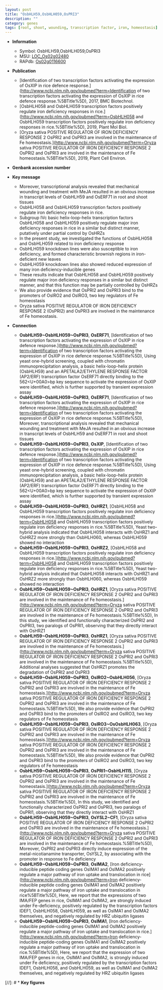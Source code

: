 ```yaml
---
layout: post
title: "OsbHLH59,OsbHLH059,OsPRI3"
description: ""
category: genes
tags: [root, shoot, wounding, transcription factor, iron, homeostasis]
---
```


* **Information**  
    + Symbol: OsbHLH59,OsbHLH059,OsPRI3  
    + MSU: [LOC_Os02g02480](http://rice.uga.edu/cgi-bin/ORF_infopage.cgi?orf=LOC_Os02g02480)  
    + RAPdb: [Os02g0116600](http://rapdb.dna.affrc.go.jp/viewer/gbrowse_details/irgsp1?name=Os02g0116600)  

* **Publication**  
    + [Identification of two transcription factors activating the expression of OsXIP in rice defence response.](http://www.ncbi.nlm.nih.gov/pubmed?term=Identification of two transcription factors activating the expression of OsXIP in rice defence response.%5BTitle%5D), 2017, BMC Biotechnol.
    + [OsbHLH058 and OsbHLH059 transcription factors positively regulate iron deficiency responses in rice.](http://www.ncbi.nlm.nih.gov/pubmed?term=OsbHLH058 and OsbHLH059 transcription factors positively regulate iron deficiency responses in rice.%5BTitle%5D), 2019, Plant Mol Biol.
    + [Oryza sativa POSITIVE REGULATOR OF IRON DEFICIENCY RESPONSE 2 OsPRI2 and OsPRI3 are involved in the maintenance of Fe homeostasis.](http://www.ncbi.nlm.nih.gov/pubmed?term=Oryza sativa POSITIVE REGULATOR OF IRON DEFICIENCY RESPONSE 2 OsPRI2 and OsPRI3 are involved in the maintenance of Fe homeostasis.%5BTitle%5D), 2019, Plant Cell Environ.

* **Genbank accession number**  

* **Key message**  
    + Moreover, transcriptional analysis revealed that mechanical wounding and treatment with MeJA resulted in an obvious increase in transcript levels of OsbHLH59 and OsERF71 in root and shoot tissues
    + OsbHLH058 and OsbHLH059 transcription factors positively regulate iron deficiency responses in rice.
    + Subgroup IVc basic helix-loop-helix transcription factors OsbHLH058 and OsbHLH059 positively regulate major iron deficiency responses in rice in a similar but distinct manner, putatively under partial control by OsHRZs
    + In the present study, we investigated the functions of OsbHLH058 and OsbHLH059 related to iron deficiency response
    + OsbHLH059 knockdown lines were also susceptible to iron deficiency, and formed characteristic brownish regions in iron-deficient new leaves
    + OsbHLH059 knockdown lines also showed reduced expression of many iron deficiency-inducible genes
    + These results indicate that OsbHLH058 and OsbHLH059 positively regulate major iron deficiency responses in a similar but distinct manner, and that this function may be partially controlled by OsHRZs
    + We also provide evidence that OsPRI2 and OsPRI3 bind to the promoters of OsIRO2 and OsIRO3, two key regulators of Fe homeostasis
    + Oryza sativa POSITIVE REGULATOR OF IRON DEFICIENCY RESPONSE 2 (OsPRI2) and OsPRI3 are involved in the maintenance of Fe homeostasis.

* **Connection**  
    + __OsbHLH59~OsbHLH059~OsPRI3__, __OsERF71__, [Identification of two transcription factors activating the expression of OsXIP in rice defence response.](http://www.ncbi.nlm.nih.gov/pubmed?term=Identification of two transcription factors activating the expression of OsXIP in rice defence response.%5BTitle%5D),  Using yeast one-hybrid screening, coupled with chromatin immunoprecipitation analysis, a basic helix-loop-helix protein (OsbHLH59) and an APETALA2/ETHYLENE RESPONSE FACTOR (AP2/ERF) transcription factor OsERF71 directly binding to the 562<U+00A0>bp key sequence to activate the expression of OsXIP were identified, which is further supported by transient expression assay
    + __OsbHLH59~OsbHLH059~OsPRI3__, __OsERF71__, [Identification of two transcription factors activating the expression of OsXIP in rice defence response.](http://www.ncbi.nlm.nih.gov/pubmed?term=Identification of two transcription factors activating the expression of OsXIP in rice defence response.%5BTitle%5D),  Moreover, transcriptional analysis revealed that mechanical wounding and treatment with MeJA resulted in an obvious increase in transcript levels of OsbHLH59 and OsERF71 in root and shoot tissues
    + __OsbHLH59~OsbHLH059~OsPRI3__, __OsXIP__, [Identification of two transcription factors activating the expression of OsXIP in rice defence response.](http://www.ncbi.nlm.nih.gov/pubmed?term=Identification of two transcription factors activating the expression of OsXIP in rice defence response.%5BTitle%5D),  Using yeast one-hybrid screening, coupled with chromatin immunoprecipitation analysis, a basic helix-loop-helix protein (OsbHLH59) and an APETALA2/ETHYLENE RESPONSE FACTOR (AP2/ERF) transcription factor OsERF71 directly binding to the 562<U+00A0>bp key sequence to activate the expression of OsXIP were identified, which is further supported by transient expression assay
    + __OsbHLH59~OsbHLH059~OsPRI3__, __OsHRZ1__, [OsbHLH058 and OsbHLH059 transcription factors positively regulate iron deficiency responses in rice.](http://www.ncbi.nlm.nih.gov/pubmed?term=OsbHLH058 and OsbHLH059 transcription factors positively regulate iron deficiency responses in rice.%5BTitle%5D),  Yeast two-hybrid analysis indicated that OsbHLH058 interacts with OsHRZ1 and OsHRZ2 more strongly than OsbHLH060, whereas OsbHLH059 showed no interaction
    + __OsbHLH59~OsbHLH059~OsPRI3__, __OsHRZ2__, [OsbHLH058 and OsbHLH059 transcription factors positively regulate iron deficiency responses in rice.](http://www.ncbi.nlm.nih.gov/pubmed?term=OsbHLH058 and OsbHLH059 transcription factors positively regulate iron deficiency responses in rice.%5BTitle%5D),  Yeast two-hybrid analysis indicated that OsbHLH058 interacts with OsHRZ1 and OsHRZ2 more strongly than OsbHLH060, whereas OsbHLH059 showed no interaction
    + __OsbHLH59~OsbHLH059~OsPRI3__, __OsHRZ1__, [Oryza sativa POSITIVE REGULATOR OF IRON DEFICIENCY RESPONSE 2 OsPRI2 and OsPRI3 are involved in the maintenance of Fe homeostasis.](http://www.ncbi.nlm.nih.gov/pubmed?term=Oryza sativa POSITIVE REGULATOR OF IRON DEFICIENCY RESPONSE 2 OsPRI2 and OsPRI3 are involved in the maintenance of Fe homeostasis.%5BTitle%5D),  In this study, we identified and functionally characterized OsPRI2 and OsPRI3, two paralogs of OsPRI1, observing that they directly interact with OsHRZ1
    + __OsbHLH59~OsbHLH059~OsPRI3__, __OsHRZ1__, [Oryza sativa POSITIVE REGULATOR OF IRON DEFICIENCY RESPONSE 2 OsPRI2 and OsPRI3 are involved in the maintenance of Fe homeostasis.](http://www.ncbi.nlm.nih.gov/pubmed?term=Oryza sativa POSITIVE REGULATOR OF IRON DEFICIENCY RESPONSE 2 OsPRI2 and OsPRI3 are involved in the maintenance of Fe homeostasis.%5BTitle%5D),  Additional analyses suggested that OsHRZ1 promotes the degradation of OsPRI2 and OsPRI3
    + __OsbHLH59~OsbHLH059~OsPRI3__, __OsIRO2~OsbHLH056__, [Oryza sativa POSITIVE REGULATOR OF IRON DEFICIENCY RESPONSE 2 OsPRI2 and OsPRI3 are involved in the maintenance of Fe homeostasis.](http://www.ncbi.nlm.nih.gov/pubmed?term=Oryza sativa POSITIVE REGULATOR OF IRON DEFICIENCY RESPONSE 2 OsPRI2 and OsPRI3 are involved in the maintenance of Fe homeostasis.%5BTitle%5D),  We also provide evidence that OsPRI2 and OsPRI3 bind to the promoters of OsIRO2 and OsIRO3, two key regulators of Fe homeostasis
    + __OsbHLH59~OsbHLH059~OsPRI3__, __OsIRO3~OsOsbHLH063__, [Oryza sativa POSITIVE REGULATOR OF IRON DEFICIENCY RESPONSE 2 OsPRI2 and OsPRI3 are involved in the maintenance of Fe homeostasis.](http://www.ncbi.nlm.nih.gov/pubmed?term=Oryza sativa POSITIVE REGULATOR OF IRON DEFICIENCY RESPONSE 2 OsPRI2 and OsPRI3 are involved in the maintenance of Fe homeostasis.%5BTitle%5D),  We also provide evidence that OsPRI2 and OsPRI3 bind to the promoters of OsIRO2 and OsIRO3, two key regulators of Fe homeostasis
    + __OsbHLH59~OsbHLH059~OsPRI3__, __OsPRI1~OsbHLH115__, [Oryza sativa POSITIVE REGULATOR OF IRON DEFICIENCY RESPONSE 2 OsPRI2 and OsPRI3 are involved in the maintenance of Fe homeostasis.](http://www.ncbi.nlm.nih.gov/pubmed?term=Oryza sativa POSITIVE REGULATOR OF IRON DEFICIENCY RESPONSE 2 OsPRI2 and OsPRI3 are involved in the maintenance of Fe homeostasis.%5BTitle%5D),  In this study, we identified and functionally characterized OsPRI2 and OsPRI3, two paralogs of OsPRI1, observing that they directly interact with OsHRZ1
    + __OsbHLH59~OsbHLH059~OsPRI3__, __OsYSL2~CF1__, [Oryza sativa POSITIVE REGULATOR OF IRON DEFICIENCY RESPONSE 2 OsPRI2 and OsPRI3 are involved in the maintenance of Fe homeostasis.](http://www.ncbi.nlm.nih.gov/pubmed?term=Oryza sativa POSITIVE REGULATOR OF IRON DEFICIENCY RESPONSE 2 OsPRI2 and OsPRI3 are involved in the maintenance of Fe homeostasis.%5BTitle%5D),  Moreover, OsPRI2 and OsPRI3 directly induce expression of the metal-nicotianamine transporter, OsYSL2, by associating with the promoter in response to Fe deficiency
    + __OsbHLH59~OsbHLH059~OsPRI3__, __OsIMA2__, [Iron deficiency-inducible peptide coding genes OsIMA1 and OsIMA2 positively regulate a major pathway of iron uptake and translocation in rice](http://www.ncbi.nlm.nih.gov/pubmed?term=Iron deficiency-inducible peptide coding genes OsIMA1 and OsIMA2 positively regulate a major pathway of iron uptake and translocation in rice%5BTitle%5D),  Here, we report that the expressions of two IMA/FEP genes in rice, OsIMA1 and OsIMA2, are strongly induced under Fe-deficiency, positively regulated by the transcription factors IDEF1, OsbHLH058, OsbHLH059, as well as OsIMA1 and OsIMA2 themselves, and negatively regulated by HRZ ubiquitin ligases
    + __OsbHLH59~OsbHLH059~OsPRI3__, __OsIMA1__, [Iron deficiency-inducible peptide-coding genes OsIMA1 and OsIMA2 positively regulate a major pathway of iron uptake and translocation in rice.](http://www.ncbi.nlm.nih.gov/pubmed?term=Iron deficiency-inducible peptide-coding genes OsIMA1 and OsIMA2 positively regulate a major pathway of iron uptake and translocation in rice.%5BTitle%5D),  Here, we report that the expression of two IMA/FEP genes in rice, OsIMA1 and OsIMA2, is strongly induced under Fe deficiency, positively regulated by the transcription factors IDEF1, OsbHLH058, and OsbHLH059, as well as OsIMA1 and OsIMA2 themselves, and negatively regulated by HRZ ubiquitin ligases

[//]: # * **Key figures**  


